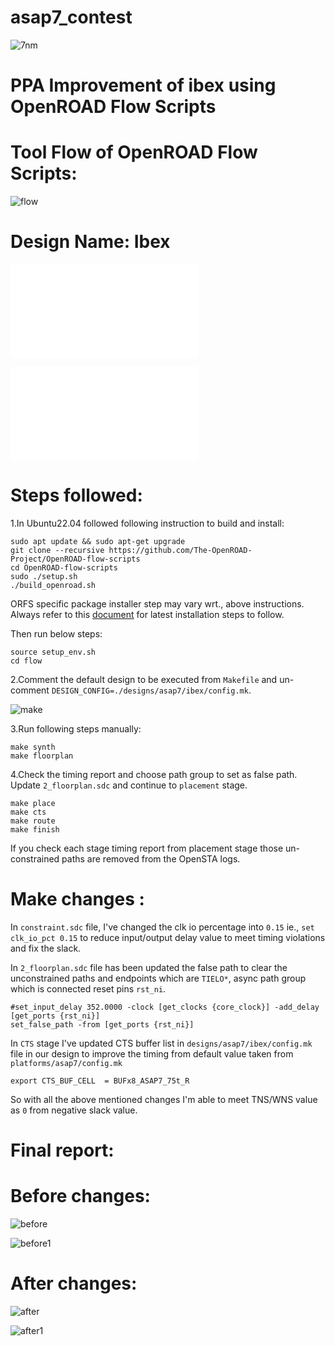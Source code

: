 # asap7_contest

![7nm](./images/7nm.png)

# PPA Improvement of ibex using OpenROAD Flow Scripts

# Tool Flow of OpenROAD Flow Scripts:


![flow](./images/flow.png)

#
# Design Name: Ibex


![Literature survey report](./asap7_contest.pdf)

![Final report](./final_report.pdf)



# Steps followed:


1.In Ubuntu22.04 followed following instruction to build and install: 
```
sudo apt update && sudo apt-get upgrade
git clone --recursive https://github.com/The-OpenROAD-Project/OpenROAD-flow-scripts
cd OpenROAD-flow-scripts
sudo ./setup.sh
./build_openroad.sh
```
ORFS specific package installer step may vary wrt., above instructions. Always refer to this [document](https://openroad-flow-scripts.readthedocs.io/en/latest/user/BuildLocally.html) for latest installation steps to follow.

Then run below steps:
```
source setup_env.sh
cd flow
```

2.Comment the default design to be executed from `Makefile` and un-comment `DESIGN_CONFIG=./designs/asap7/ibex/config.mk`.

![make](./images/make.png)

3.Run following steps manually:

```
make synth
make floorplan
```

4.Check the timing report and choose path group to set as false path. Update `2_floorplan.sdc` and continue to `placement` stage.

```
make place
make cts
make route
make finish
```

If you check each stage timing report from placement stage those un-constrained paths are removed from the OpenSTA logs.

#
# Make changes :

In `constraint.sdc` file, I've changed the clk io percentage into `0.15` ie., `set clk_io_pct 0.15` to reduce input/output delay value to meet timing violations and fix the slack.

In `2_floorplan.sdc` file has been updated the false path to clear the unconstrained paths and endpoints which are `TIELO*`, async path group which is connected reset pins `rst_ni`. 

```
#set_input_delay 352.0000 -clock [get_clocks {core_clock}] -add_delay [get_ports {rst_ni}]
set_false_path -from [get_ports {rst_ni}]

```

In `CTS` stage I've updated CTS buffer list in `designs/asap7/ibex/config.mk` file in our design to improve the timing from default value taken from `platforms/asap7/config.mk`

```
export CTS_BUF_CELL  = BUFx8_ASAP7_75t_R
```

So with all the above mentioned changes I'm able to meet TNS/WNS value as `0` from negative slack value.


#
# Final report:

# Before changes:

![before](./images/before.png)

![before1](./images/before_power.png)


# After changes:

![after](./images/after_final.png)

![after1](./images/after_power.png)
